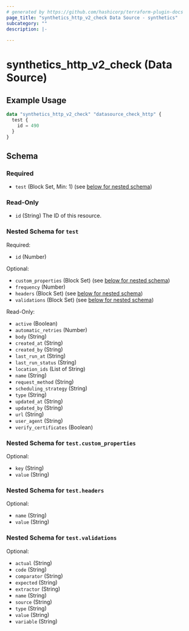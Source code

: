 ```yaml
---
# generated by https://github.com/hashicorp/terraform-plugin-docs
page_title: "synthetics_http_v2_check Data Source - synthetics"
subcategory: ""
description: |-
  
---
```


# synthetics_http_v2_check (Data Source)



## Example Usage

```terraform
data "synthetics_http_v2_check" "datasource_check_http" {
  test {
    id = 490
  }
}
```

<!-- schema generated by tfplugindocs -->
## Schema

### Required

- `test` (Block Set, Min: 1) (see [below for nested schema](#nestedblock--test))

### Read-Only

- `id` (String) The ID of this resource.

<a id="nestedblock--test"></a>
### Nested Schema for `test`

Required:

- `id` (Number)

Optional:

- `custom_properties` (Block Set) (see [below for nested schema](#nestedblock--test--custom_properties))
- `frequency` (Number)
- `headers` (Block Set) (see [below for nested schema](#nestedblock--test--headers))
- `validations` (Block Set) (see [below for nested schema](#nestedblock--test--validations))

Read-Only:

- `active` (Boolean)
- `automatic_retries` (Number)
- `body` (String)
- `created_at` (String)
- `created_by` (String)
- `last_run_at` (String)
- `last_run_status` (String)
- `location_ids` (List of String)
- `name` (String)
- `request_method` (String)
- `scheduling_strategy` (String)
- `type` (String)
- `updated_at` (String)
- `updated_by` (String)
- `url` (String)
- `user_agent` (String)
- `verify_certificates` (Boolean)

<a id="nestedblock--test--custom_properties"></a>
### Nested Schema for `test.custom_properties`

Optional:

- `key` (String)
- `value` (String)


<a id="nestedblock--test--headers"></a>
### Nested Schema for `test.headers`

Optional:

- `name` (String)
- `value` (String)


<a id="nestedblock--test--validations"></a>
### Nested Schema for `test.validations`

Optional:

- `actual` (String)
- `code` (String)
- `comparator` (String)
- `expected` (String)
- `extractor` (String)
- `name` (String)
- `source` (String)
- `type` (String)
- `value` (String)
- `variable` (String)
